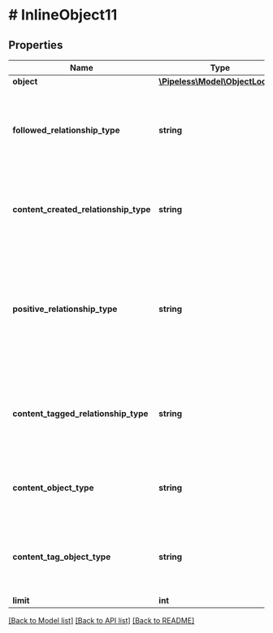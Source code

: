 # # InlineObject11

## Properties

Name | Type | Description | Notes
------------ | ------------- | ------------- | -------------
**object** | [**\Pipeless\Model\ObjectLookup**](ObjectLookup.md) |  | 
**followed_relationship_type** | **string** | The relationship type in your data that is used to represent a user (or other type) following someone else. If this value is not provided, it will default to \&quot;followed\&quot;. | [optional] [default to 'followed']
**content_created_relationship_type** | **string** | A relationship type that represents a user creating content in your data. If no value is provided, this will default to \&quot;posted\&quot;. | [optional] [default to 'posted']
**positive_relationship_type** | **string** | The positive indicator a user can take on the content type that users can create. This should be the action a user can take that you consider most important to indicating that an object appeals to their tastes. If value is not provided, it will default to \&quot;liked\&quot;. | [optional] [default to 'liked']
**content_tagged_relationship_type** | **string** | Set this relationship to the relationship you use to set tags on the content that is created by users. If a value is not provided, \&quot;taggedWith\&quot; will be used by default. | [optional] [default to 'taggedWith']
**content_object_type** | **string** | The type of object that represents the content being created by users. If no value is provided, this defaults to \&quot;post\&quot;. | [optional] [default to 'article']
**content_tag_object_type** | **string** | Set this type to the object you use for tags on the content that is created by your users. If a value is not provided, \&quot;tag\&quot; will be used by default. | [optional] [default to 'tag']
**limit** | **int** |  | [optional] 

[[Back to Model list]](../../README.md#documentation-for-models) [[Back to API list]](../../README.md#documentation-for-api-endpoints) [[Back to README]](../../README.md)



